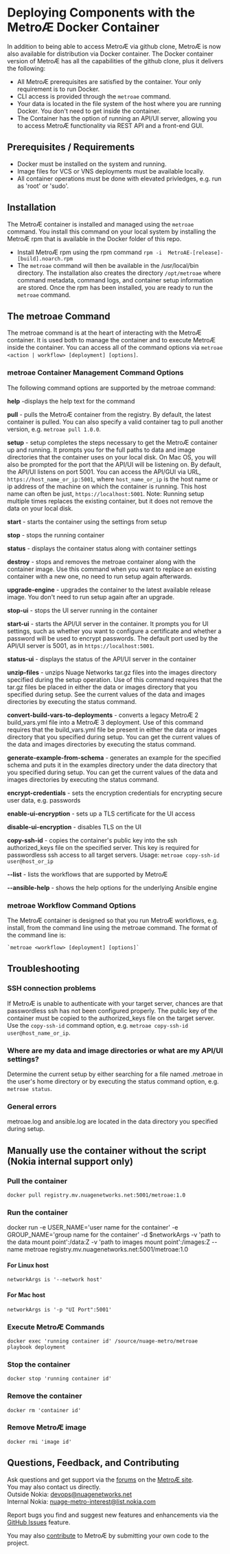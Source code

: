 # Deploying Components with the MetroÆ Docker Container

In addition to being able to access MetroÆ via github clone, MetroÆ is now also available for distribution via Docker container. The Docker container version of MetroÆ has all the capabilities of the github clone, plus it delivers the following:

* All MetroÆ prerequisites are satisfied by the container. Your only requirement is to run Docker.
* CLI access is provided through the `metroae` command.
* Your data is located in the file system of the host where you are running Docker. You don't need to get inside the container.
* The Container has the option of running an API/UI server, allowing you to access MetroÆ functionality via REST API and a front-end GUI.

## Prerequisites / Requirements
* Docker must be installed on the system and running.  
* Image files for VCS or VNS deployments must be available locally.
* All container operations must be done with elevated privledges, e.g. run as 'root' or 'sudo'.

## Installation

The MetroÆ container is installed and managed using the `metroae` command. You install this command on your local system by installing the MetroÆ rpm that is available in the Docker folder of this repo.

* Install MetroÆ rpm using the rpm command
    `rpm -i  MetroAE-[release]-[build].noarch.rpm`
* The `metroae` command will then be available in the /usr/local/bin directory. The installation also creates the directory `/opt/metroae` where command metadata, command logs, and container setup information are stored. Once the rpm has been installed, you are ready to run the `metroae` command.

## The metroae Command
The metroae command is at the heart of interacting with the MetroÆ container. It is used both to manage the container and to execute MetroÆ inside the container. You can access all of the command options via `metroae <action | workflow> [deployment] [options]`.

### metroae Container Management Command Options

The following command options are supported by the metroae command:

**help** -displays the help text for the command

**pull** - pulls the MetroÆ container from the registry. By default, the latest container is pulled. You can also specify a valid container tag to pull another version, e.g. `metroae pull 1.0.0`.

**setup** - setup completes the steps necessary to get the MetroÆ container up and running. It prompts you for the full paths to data and image directories that the container uses on your local disk. On Mac OS, you will also be prompted for the port that the API/UI will be listening on. By default, the API/UI listens on port 5001. You can access the API/GUI via URL, `https://host_name_or_ip:5001`, where `host_name_or_ip` is the host name or ip address of the machine on which the container is running. This host name can often be just, `https://localhost:5001`. Note: Running setup multiple times replaces the existing container, but it does not remove the data on your local disk.

**start** - starts the container using the settings from setup

**stop** - stops the running container

**status** - displays the container status along with container settings

**destroy** - stops and removes the metroae container along with the container image. Use this command when you want to replace an existing container with a new one, no need to run setup again afterwards.

**upgrade-engine** - upgrades the container to the latest available release image. You don't need to run setup again after an upgrade.

**stop-ui** - stops the UI server running in the container

**start-ui** - starts the API/UI server in the container. It prompts you for UI settings, such as whether you want to configure a certificate and whether a password will be used to encrypt passwords. The default port used by the API/UI server is 5001, as in `https://localhost:5001`.

**status-ui** - displays the status of the API/UI server in the container

**unzip-files** - unzips Nuage Networks tar.gz files into the images directory specified during the setup operation. Use of this command requires that the tar.gz files be placed in either the data or images directory that you specified during setup.
See the current values of the data and images directories by executing the status command.

**convert-build-vars-to-deployments** - converts a legacy MetroÆ 2 build_vars.yml file into a MetroÆ 3 deployment. Use of this command requires that the build_vars.yml file be present in either the data or images directory that you specified during setup. You can get the current values of the data and images directories by executing the status command.

**generate-example-from-schema** - generates an example for the specified schema and puts it in the examples directory under the data directory that you specified during setup. You can get the current values of the data and images directories by executing the status command.

**encrypt-credentials** - sets the encryption credentials for encrypting secure user data, e.g. passwords

**enable-ui-encryption** - sets up a TLS certificate for the UI access

**disable-ui-encryption** - disables TLS on the UI

**copy-ssh-id** - copies the container's public key into the ssh authorized_keys file on the specified server. This key is required for passwordless ssh access to all target servers. Usage: `metroae copy-ssh-id user@host_or_ip`

**--list** - lists the workflows that are supported by MetroÆ

**--ansible-help** - shows the help options for the underlying Ansible engine

### metroae Workflow Command Options

The MetroÆ container is designed so that you run MetroÆ workflows, e.g. install, from the command line using the metroae command. The format of the command line is:

    `metroae <workflow> [deployment] [options]`

## Troubleshooting

### SSH connection problems
If MetroÆ is unable to authenticate with your target server, chances are that passwordless ssh has not been configured properly. The public key of the container must be copied to the authorized_keys file on the target server. Use the `copy-ssh-id` command option, e.g. `metroae copy-ssh-id user@host_name_or_ip`.

### Where are my data and image directories or what are my API/UI settings?
Determine the current setup by either searching for a file named .metroae in the user's home directory or by executing the status command option, e.g. `metroae status`.

### General errors
metroae.log and ansible.log are located in the data directory you specified during setup.

## Manually use the container without the script (Nokia internal support only)
### Pull the container

    docker pull registry.mv.nuagenetworks.net:5001/metroae:1.0

### Run the container
docker run -e USER_NAME='user name for the container' -e GROUP_NAME='group name for the container' -d $networkArgs -v 'path to the data mount point':/data:Z -v 'path to images mount point':/images:Z --name metroae registry.mv.nuagenetworks.net:5001/metroae:1.0
#### For Linux host
```
networkArgs is '--network host'
```
#### For Mac host
```
networkArgs is '-p "UI Port":5001'
```
### Execute MetroÆ Commands

    docker exec 'running container id' /source/nuage-metro/metroae playbook deployment

### Stop the container

    docker stop 'running container id'

### Remove the container

    docker rm 'container id'

### Remove MetroÆ image

    docker rmi 'image id'

## Questions, Feedback, and Contributing
Ask questions and get support via the [forums](https://devops.nuagenetworks.net/forums/) on the [MetroÆ site](https://devops.nuagenetworks.net/).  
You may also contact us directly.  
  Outside Nokia: [devops@nuagenetworks.net](mailto:deveops@nuagenetworks.net "send email to nuage-metro project")  
  Internal Nokia: [nuage-metro-interest@list.nokia.com](mailto:nuage-metro-interest@list.nokia.com "send email to nuage-metro project")

Report bugs you find and suggest new features and enhancements via the [GitHub Issues](https://github.com/nuagenetworks/nuage-metro/issues "nuage-metro issues") feature.

You may also [contribute](CONTRIBUTING.md) to MetroÆ by submitting your own code to the project.
